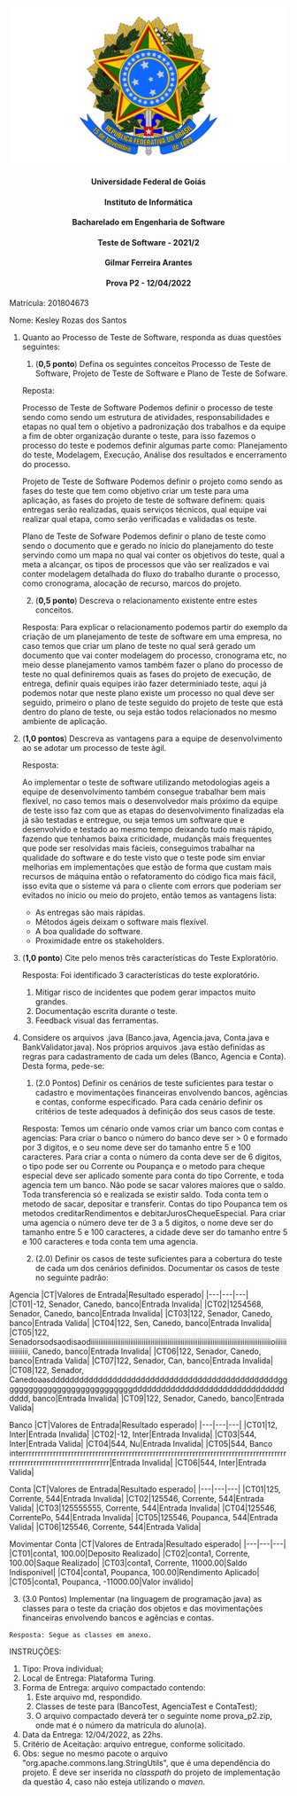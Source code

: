 <div align=center>
  <img src="brasaooficialcolorido.png">
</div>

#### <p style="text-align: center;">Universidade Federal de Goiás</p>
#### <p style="text-align: center;">Instituto de Informática</p>
#### <p style="text-align: center;">Bacharelado em Engenharia de Software</p>
#### <p style="text-align: center;">Teste de Software - 2021/2</p>
#### <p style="text-align: center;">Gilmar Ferreira Arantes</p>
####  <p style="text-align: center;"> Prova P2 - 12/04/2022</p>

Matrícula: 201804673

Nome: Kesley Rozas dos Santos


1. Quanto ao Processo de Teste de Software, responda as duas questões seguintes:
   1. (**0,5 ponto**) Defina os seguintes conceitos Processo de Teste de Software, Projeto de Teste de Software e Plano de Teste de Sofware.
	
	Reposta: 
	
	Processo de Teste de Software
		Podemos definir o processo de teste sendo como sendo um estrutura de atividades, responsabilidades e etapas no qual tem o objetivo a padronização dos trabalhos e da equipe a fim de obter organização durante o teste, para isso fazemos o processo do teste e podemos definir algumas parte como: Planejamento do teste, Modelagem, Execução, Análise dos resultados e encerramento do processo.

	Projeto de Teste de Software
		Podemos definir o projeto como sendo as fases do teste que tem como objetivo criar um teste para uma aplicação, as fases do projeto de teste de software definem: quais entregas serão realizadas, quais serviços técnicos, qual equipe vai realizar qual etapa, como serão verificadas e validadas os teste.

	Plano de Teste de Sofware
		Podemos definir o plano de teste como sendo o documento que e gerado no ínicio do planejamento do teste servindo como um mapa no qual vai conter os objetivos do teste, qual a meta a alcançar, os tipos de processos que vão ser realizados e vai conter modelagem detalhada do fluxo do trabalho durante o processo, como cronograma, alocação de recurso, marcos do projeto.

   2. (**0,5 ponto**) Descreva o relacionamento existente entre estes conceitos.
	
	Resposta: Para explicar o relacionamento podemos partir do exemplo da criação de um planejamento de teste de software em uma empresa, no caso temos que criar um plano de teste no qual será gerado um documento que vai conter modelagem do processo, cronograma etc, no meio desse planejamento vamos também fazer o plano do processo de teste no qual definiremos quais as fases do projeto de execução, de entrega, definir quais equipes irão fazer determiniado teste, aqui já podemos notar que neste plano existe um processo no qual deve ser seguido, primeiro o plano de teste seguido do projeto de teste que está dentro do plano de teste, ou seja estão todos relacionados no mesmo ambiente de aplicação.

2. (**1,0 pontos**) Descreva as vantagens para a equipe de desenvolvimento ao se adotar um processo de teste ágil.

	Resposta:
	
	Ao implementar o teste de software utilizando metodologias ageis a equipe de desenvolvimento também consegue trabalhar bem mais flexível, no caso temos mais o desenvolvedor mais próximo da equipe de teste isso faz com que as etapas do desenvolvimento finalizadas ela já são testadas e entregue, ou seja temos um software que e desenvolvido e testado ao mesmo tempo deixando tudo mais rápido, fazendo que tenhamos baixa criticidade, mudançãs mais frequentes que pode ser resolvidas mais fácieis, conseguimos trabalhar na qualidade do software e do teste visto que o teste pode sim enviar melhorias em implementações que estão de forma que custam mais recursos de máquina então o refatoramento do código fica mais fácil, isso evita que o sisteme vá para o cliente com errors que poderiam ser evitados no ínicio ou meio do projeto, então temos as vantagens lista:

	- As entregas são mais rápidas.
	- Métodos ágeis deixam o software mais flexível.
	- A boa qualidade do software.
	- Proximidade entre os stakeholders.


3. (**1,0 ponto**) Cite pelo menos três características do Teste Exploratório.

	Resposta:
	Foi identificado 3 características do teste exploratório.
	1. Mitigar risco de incidentes que podem gerar impactos muito grandes.
	2. Documentação escrita durante o teste.
	3. Feedback visual das ferramentas.

4. Considere os arquivos .java (Banco.java, Agencia.java, Conta.java e BankValidator.java). Nos próprios arquivos .java estão definidas as regras para cadastramento de cada um deles (Banco, Agencia e Conta). Desta forma, pede-se:
   1. (2.0 Pontos) Definir os cenários de teste suficientes para testar o cadastro e movimentações financeiras envolvendo bancos, agências e contas, conforme especificado. Para cada cenário definir os critérios de teste adequados à definição dos seus casos de teste.

	Resposta:
Temos um cénario onde vamos criar um banco com contas e agencias:
Para criar o banco o número do banco deve ser > 0 e formado por 3 digitos, e o seu nome deve ser do tamanho entre 5 e 100 caracteres.
Para criar a conta o número da conta deve ser de 6 digitos, o tipo pode ser ou Corrente ou Poupança e o metodo para cheque especial deve ser aplicado somente para conta do tipo Corrente, e toda agencia tem um banco.
Não pode se sacar valores maiores que o saldo.
Toda transferencia só e realizada se existir saldo.
Toda conta tem o metodo de sacar, depositar e transferir.
Contas do tipo Poupanca tem os metodos creditarRendimentos e debitarJurosChequeEspecial.
Para criar uma agencia o número deve ter de 3 a 5 digitos, o nome deve ser do tamanho entre 5 e 100 caracteres, a cidade deve ser do tamanho entre 5 e 100 caracteres e toda conta tem uma agencia.

   2. (2.0) Definir os casos de teste suficientes para a cobertura do teste de cada um dos cenários definidos. Documentar os casos de teste no seguinte padrão:
   
Agencia
|CT|Valores de Entrada|Resultado esperado|
|---|---|---|
|CT01|-12, Senador, Canedo, banco|Entrada Invalida|
|CT02|1254568, Senador, Canedo, banco|Entrada Invalida|
|CT03|122, Senador, Canedo, banco|Entrada Valida|
|CT04|122, Sen, Canedo, banco|Entrada Invalida|
|CT05|122, Senadorsodsaodisaodiiiiiiiiiiiiiiiiiiiiiiiiiiiiiiiiiiiiiiiiiiiiiiiiiiiiiiiiiiiiiiiiiiiiiiiiiiiiiiiiiiiiiiiiiiiiiiiioiiiiiiiiiiiiiiii, Canedo, banco|Entrada Invalida|
|CT06|122, Senador, Canedo, banco|Entrada Valida|
|CT07|122, Senador, Can, banco|Entrada Invalida|
|CT08|122, Senador, Canedoaasddddddddddddddddddddddddddddddddddddddddddddddddggggggggggggggggggggggggggggdddddddddddddddddddddddddddddddddddd, banco|Entrada Invalida|
|CT09|122, Senador, Canedo, banco|Entrada Valida|


Banco
|CT|Valores de Entrada|Resultado esperado|
|---|---|---|
|CT01|12, Inter|Entrada Invalida|
|CT02|-12, Inter|Entrada Invalida|
|CT03|544, Inter|Entrada Valida|
|CT04|544, Nu|Entrada Invalida|
|CT05|544, Banco interrrrrrrrrrrrrrrrrrrrrrrrrrrrrrrrrrrrrrrrrrrrrrrrrrrrrrrrrrrrrrrrrrrrrrrrrrrrrrrrrrrrrrrrrrrrrrrrrrrrrrrrrrrrrrrrrrrrrrrr|Entrada Invalida|
|CT06|544, Inter|Entrada Valida|

Conta
|CT|Valores de Entrada|Resultado esperado|
|---|---|---|
|CT01|125, Corrente, 544|Entrada Invalida|
|CT02|125546, Corrente, 544|Entrada Valida|
|CT03|125555555, Corrente, 544|Entrada Invalida|
|CT04|125546, CorrentePo, 544|Entrada Invalida|
|CT05|125546, Poupanca, 544|Entrada Valida|
|CT06|125546, Corrente, 544|Entrada Valida|

Movimentar Conta
|CT|Valores de Entrada|Resultado esperado|
|---|---|---|
|CT01|conta1, 100.00|Deposito Realizado|
|CT02|conta1, Corrente, 100.00|Saque Realizado|
|CT03|conta1, Corrente, 11000.00|Saldo Indisponível|
|CT04|conta1, Poupanca, 100.00|Rendimento Aplicado|
|CT05|conta1, Poupanca, -11000.00|Valor inválido|


   3. (3.0 Pontos) Implementar (na linguagem de programação java) as classes para o teste da criação dos objetos e das movimentações financeiras envolvendo bancos e agências e contas.

	Resposta: Segue as classes em anexo.

INSTRUÇÕES:
1. Tipo: Prova individual;
2. Local de Entrega: Plataforma Turing.
3. Forma de Entrega: arquivo compactado contendo:
   1. Este arquivo md, respondido.
   2. Classes de teste para (BancoTest, AgenciaTest e ContaTest);
   3. O arquivo compactado deverá ter o seguinte nome prova_p2<mat>.zip, onde mat é o número da matrícula do aluno(a).
5. Data da Entrega: 12/04/2022, as 22hs.
6. Critério de Aceitação: arquivo entregue, conforme solicitado.
7. Obs: segue no mesmo pacote o arquivo "org.apache.commons.lang.StringUtils", que é uma dependência do projeto. É deve ser inserida no _classpath_ do projeto de implementação da questão 4, caso não esteja utilizando o _maven_.
